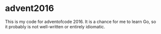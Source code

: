 # advent2016
This is my code for adventofcode 2016. It is a chance for me to learn Go, so it probably is not well-written or entirely idiomatic.
